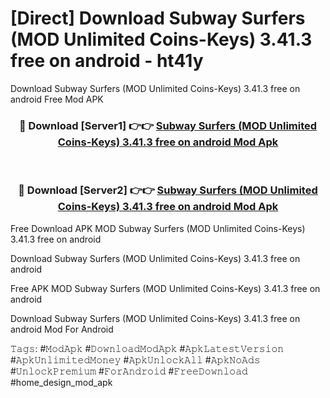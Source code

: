 # [Direct] Download Subway Surfers (MOD Unlimited Coins-Keys) 3.41.3 free on android - ht41y
Download Subway Surfers (MOD Unlimited Coins-Keys) 3.41.3 free on android Free Mod APK

<div align="center">
<h3>🔴 Download [Server1] 👉👉 <a href="https://apk-comot.site?title=Subway_Surfers_(MOD_Unlimited_Coins-Keys)_3.41.3_free_on_android">Subway Surfers (MOD Unlimited Coins-Keys) 3.41.3 free on android Mod Apk</a></h3><br>

<h3>🔴 Download [Server2] 👉👉 <a href="https://apk-comot.site?title=Subway_Surfers_(MOD_Unlimited_Coins-Keys)_3.41.3_free_on_android">Subway Surfers (MOD Unlimited Coins-Keys) 3.41.3 free on android Mod Apk</a></h3>
</div>


Free Download APK MOD Subway Surfers (MOD Unlimited Coins-Keys) 3.41.3 free on android

Download Subway Surfers (MOD Unlimited Coins-Keys) 3.41.3 free on android 

Free APK MOD Subway Surfers (MOD Unlimited Coins-Keys) 3.41.3 free on android 

Download Subway Surfers (MOD Unlimited Coins-Keys) 3.41.3 free on android Mod For Android

𝚃𝚊𝚐𝚜: #𝙼𝚘𝚍𝙰𝚙𝚔 #𝙳𝚘𝚠𝚗𝚕𝚘𝚊𝚍𝙼𝚘𝚍𝙰𝚙𝚔 #𝙰𝚙𝚔𝙻𝚊𝚝𝚎𝚜𝚝𝚅𝚎𝚛𝚜𝚒𝚘𝚗 #𝙰𝚙𝚔𝚄𝚗𝚕𝚒𝚖𝚒𝚝𝚎𝚍𝙼𝚘𝚗𝚎𝚢 #𝙰𝚙𝚔𝚄𝚗𝚕𝚘𝚌𝚔𝙰𝚕𝚕 #𝙰𝚙𝚔𝙽𝚘𝙰𝚍𝚜 #𝚄𝚗𝚕𝚘𝚌𝚔𝙿𝚛𝚎𝚖𝚒𝚞𝚖 #𝙵𝚘𝚛𝙰𝚗𝚍𝚛𝚘𝚒𝚍 #𝙵𝚛𝚎𝚎𝙳𝚘𝚠𝚗𝚕𝚘𝚊𝚍 #home_design_mod_apk